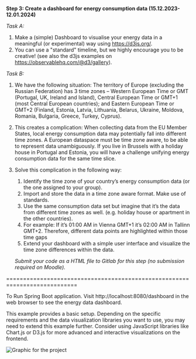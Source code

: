 **Step 3: Create a dashboard for energy consumption data (15.12.2023-12.01.2024)**

*Task A:*

1. Make a (simple) Dashboard to visualise your energy data in a meaningful (or experimental) way using https://d3js.org/.
2. You can use a "standard" timeline, but we highly encourage you to be creative! (see also the d3js examples on https://observablehq.com/@d3/gallery).

*Task B:*

1. We have the following situation: The territory of Europe (excluding the Russian Federation) has 3 time zones – Western European Time or GMT (Portugal, UK, Ireland and Island), 
Central European Time or GMT+1 (most Central European countries); and Eastern European Time or GMT+2 (Finland, Estonia, Latvia, Lithuania, Belarus, Ukraine, Moldova, Romania, 
Bulgaria, Greece, Turkey, Cyprus).

2. This creates a complication: When collecting data from the EU Member States, local energy consumption data may potentially fall into different time zones. 
A European dataspace must be time zone aware, to be able to represent data unambiguously. If you live in Brussels with a holiday house in Portugal and Estonia, 
you will have a challenge unifying energy consumption data for the same time slice.

3. Solve this complication in the following way:
   1. Identify the time zone of your country’s energy consumption data (or the one assigned to your group).
   2. Import and store the data in a time zone aware format. Make use of standards.
   3. Use the same consumption data set but imagine that it’s the data from different time zones as
   well. (e.g. holiday house or apartment in the other countries).
   4. For example: If it’s 01:00 AM in Vienna GMT+1 it’s 02:00 AM in Tallinn GMT+2. Therefore, 
   different data points are highlighted within those time gaps
   5. Extend your dashboard with a simple user interface and visualize the time zone differences 
   within the data. 

   *Submit your code as a HTML file to Gitlab for this step (no submission required on Moodle).*

===========================================================================

To Run Spring Boot application. 
Visit http://localhost:8080/dashboard in the web browser to see the energy data dashboard.

This example provides a basic setup. Depending on the specific requirements and 
the data visualization libraries you want to use, you may need to extend this example further. 
Consider using JavaScript libraries like Chart.js or D3.js for more advanced and interactive 
visualizations on the frontend.

![Graphic for the project](https://github.com/invzbl3/EnergyDashboard/assets/24904825/9da0970e-eb37-4c1e-811c-d13799314b87)
